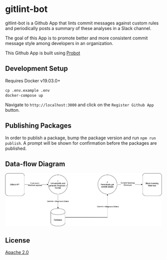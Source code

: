 # gitlint-bot

gitlint-bot is a Github App that lints commit messages against custom rules and periodically posts a summary of these analyses in a Slack channel.

The goal of this App is to promote better and more consistent commit message style among developers in an organization.

This Github App is built using [Probot](https://probot.github.io/docs/)

## Development Setup

Requires Docker v19.03.0+

```
cp .env.example .env
docker-compose up
```

Navigate to `http://localhost:3000` and click on the `Register Github App` button.

## Publishing Packages

In order to publish a package, bump the package version and run `npm run publish`. A prompt will be shown for confirmation before the packages are published.

## Data-flow Diagram

[![](docs/dfd.png)](https://app.diagrams.net/?lightbox=1&highlight=0000ff&edit=_blank&layers=1&nav=1&title=dfd.png#R7VjbUtswEP0aP8L4QhzyWBJKmSZtZvJQeJTtxVaRrYws58LXd2XLtyihaQsEZvoU7VpaSXv2HK9jeeN0cyPIMpnxCJjl2tHG8iaW6zr%2B8BJ%2FlGdbeUa2XzliQSM9qXUs6BNop629BY0g702UnDNJl31nyLMMQtnzESH4uj%2FtgbP%2BrksSg%2BFYhITV3vNB6%2F9BI5lov%2BOP2gdfgMaJ3vzS1TcMSPgYC15keseMZ1A9SUkdRt8yT0jE1x2Xd215Y8G5rEbpZgxMJbbOWb1ObuuDWt5VIlOGhoPD8vHnA4udYxbjvQRksrvdoXjBfPztTkzXs%2FvV4%2BzrzI%2BH96uzC2MTiDCz2uRCJjzmGWHXrfeqTBaoqDZa7Zwp50t9tp8g5VaXCSkk758cNlTedcb3KhQiWFmTjY5cGtvayKTY3nWNzipltstKq15X3U9daqd%2B2rTVieaFCOGZXLm6sImIQT4zz2tKA%2FkGPAU8D64TwIikq%2F45iC78uJnXIogDDeIfAKqJvCKs0DvNizxRKVipC6sa8Rme%2FioQOIrV6AcECeePZVa2jJNob01MSYCi0cORMBpnOA4xMgh0rEBIiqz8pB%2BkNIqqkoGcPpGgjKdQWXKayfLqgytrMGlwUgFgY%2B2RDL24JVUXwcOlbcKgo5%2FZ544GVGueV1lHw6RDz9VVOlP4w0OO5bGLY3OCv4fWNaC9oTIpAvR9mt8aoLU0VVitEyphsSRlha%2FxLbBPTPak3yDKwYx6l3Yvn46v7XVHj2v0ko4UOxf2K5FhaGRszNOUVjTAO9sTSuKM5zRXY5CEsvyUgtiK4H3nyX5BfEFh844UNv%2BUwuYZWDqmlE0rLoYlygpUgq91bE8gA0Ek7CBe1cAi5ChPJuyMYfcCv6cOyZdVS%2FNAN6oIXoJL%2FmCHS8NjueS%2BFpccsx%2F53yocStbgSEY59v4yeBtKOSanGn1cFGlK1B67FJtBnmMvvV8nP1yT4DzPQ9Ul%2BO6wx8WL994nDAxUXRPGOQjKI4UD25YK2eqm%2Bg489C48pSiO%2FHcniqOPp4mtDDY9xttoon%2BkJg5OKolmk%2F2XLeOHk8LRs%2BSzz93RjhD6l%2F%2BmhDrysM%2Fqszrs6wulb2A9IZg4koOBaJ6QpRqGW0aRveL3ChhUNJ8GjaP5o%2Bl7ITEKWC%2F26eX7g14Om0%2BxjjKO9gmj82rdom3kdsEwAei6zfA1Q7MYh80%2FDyf%2BdHXcizf8dkWz%2Fc%2BwquX2X1nv%2Bhc%3D)

## License

[Apache 2.0](./LICENSE)
